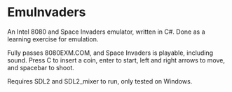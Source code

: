 # EmuInvaders

An Intel 8080 and Space Invaders emulator, written in C#. Done as a learning exercise for emulation.

Fully passes 8080EXM.COM, and Space Invaders is playable, including sound. Press C to insert a coin, enter to start, left and right arrows to move, and spacebar to shoot.

Requires SDL2 and SDL2_mixer to run, only tested on Windows.
